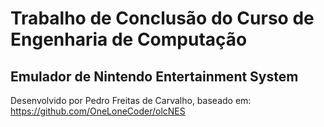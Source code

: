 <h1>Trabalho de Conclusão do Curso de Engenharia de Computação</h1>

<h2>Emulador de Nintendo Entertainment System</h2>

Desenvolvido por Pedro Freitas de Carvalho, baseado em: https://github.com/OneLoneCoder/olcNES
